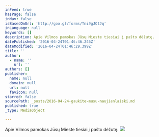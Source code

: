 ```yaml
---
inFeed: true
hasPage: false
inNav: false
isBasedOnUrl: 'http://goo.gl/forms/Tni9gJQtJq'
inLanguage: null
keywords: []
description: Apie Vilmos pamokas Jūsų Mieste tiesiai į pašto dėžutę.
datePublished: '2016-04-24T01:46:46.246Z'
dateModified: '2016-04-24T01:46:29.399Z'
title: ''
author:
  - name: ''
    url: ''
authors: []
publisher:
  name: null
  domain: null
  url: null
  favicon: null
starred: false
sourcePath: _posts/2016-04-24-gaukite-musu-naujienlaiski.md
published: true
_type: MediaObject

---
```

Apie Vilmos pamokas Jūsų Mieste tiesiai į pašto dėžutę.
![](https://s3-us-west-2.amazonaws.com/the-grid-img/p/03b3de3f35bcc724ef2887664555aece0c5a252c.jpg)